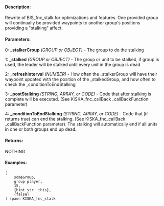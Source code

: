 #### Description:
Rewrite of BIS_fnc_stalk for optimizations and features. One provided group will continually be provided waypoints to another group's positions providing a "stalking" affect.

#### Parameters:
0: **_stalkerGroup** *(GROUP or OBJECT)* - The group to do the stalking

1: **_stalked** *(GROUP or OBJECT)* - The group or unit to be stalked, if group is used, the leader will be stalked until every unit in the group is dead

2: **_refreshInterval** *(NUMBER)* - How often the _stalkerGroup will have their waypointupdated with the position of the _stalkedGroup, and how often to check the _conditionToEndStalking

3: **_postStalking** *(STRING, ARRAY, or CODE)* - Code that after stalking is completewill be executed. (See KISKA_fnc_callBack _callBackFunction parameter)

4: **_conditionToEndStalking** *(STRING, ARRAY, or CODE)* - Code that (if returns true)can end the stalking. (See KISKA_fnc_callBack _callBackFunction parameter).The stalking will automatically end if all units in one or both groups endup dead.

#### Returns:
NOTHING

#### Examples:
```sqf
[
    someGroup,
    group player,
    15,
    {hint str _this},
    {false}
] spawn KISKA_fnc_stalk
```

